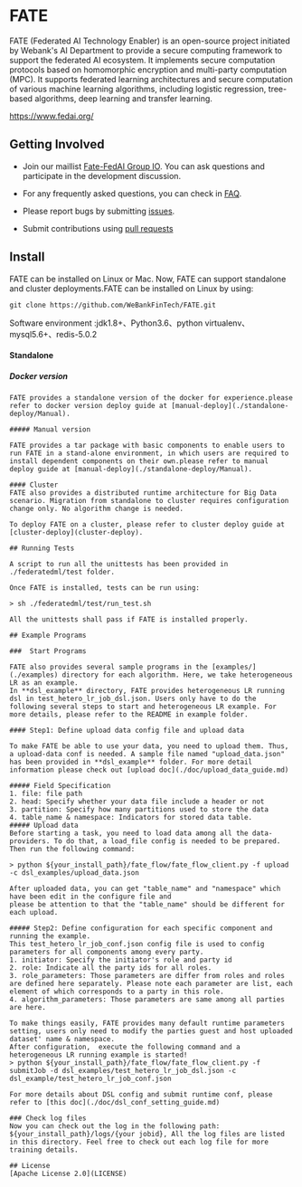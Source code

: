 # FATE
FATE (Federated AI Technology Enabler) is an open-source project initiated by Webank's AI Department to provide a secure computing framework to support the federated AI ecosystem. It implements secure computation protocols based on homomorphic encryption and multi-party computation (MPC). It supports federated learning architectures and secure computation of various machine learning algorithms, including logistic regression, tree-based algorithms, deep learning and transfer learning.


<https://www.fedai.org/>

## Getting Involved

*  Join our maillist [Fate-FedAI Group IO](https://groups.io/g/Fate-FedAI). You can ask questions and participate in the development discussion.

*  For any frequently asked questions, you can check in [FAQ](https://github.com/WeBankFinTech/FATE/wiki).  

*  Please report bugs by submitting [issues](https://github.com/WeBankFinTech/FATE/issues). 

*  Submit contributions using [pull requests](https://github.com/WeBankFinTech/FATE/pulls)

## Install
FATE can be installed on Linux or Mac. Now, FATE can support standalone and cluster deployments.FATE can be installed on Linux by using:

```
git clone https://github.com/WeBankFinTech/FATE.git
```
Software environment :jdk1.8+、Python3.6、python virtualenv、mysql5.6+、redis-5.0.2

#### Standalone
##### Docker version
```
FATE provides a standalone version of the docker for experience.please refer to docker version deploy guide at [manual-deploy](./standalone-deploy/Manual).

##### Manual version

FATE provides a tar package with basic components to enable users to run FATE in a stand-alone environment, in which users are required to install dependent components on their own.please refer to manual deploy guide at [manual-deploy](./standalone-deploy/Manual). 

#### Cluster
FATE also provides a distributed runtime architecture for Big Data scenario. Migration from standalone to cluster requires configuration change only. No algorithm change is needed. 

To deploy FATE on a cluster, please refer to cluster deploy guide at [cluster-deploy](cluster-deploy). 

## Running Tests

A script to run all the unittests has been provided in ./federatedml/test folder. 

Once FATE is installed, tests can be run using:

> sh ./federatedml/test/run_test.sh

All the unittests shall pass if FATE is installed properly. 

## Example Programs

###  Start Programs

FATE also provides several sample programs in the [examples/](./examples) directory for each algorithm. Here, we take heterogeneous LR as an example.
In **dsl_example** directory, FATE provides heterogeneous LR running dsl in test_hetero_lr_job_dsl.json. Users only have to do the following several steps to start and heterogeneous LR example. For more details, please refer to the README in example folder.

#### Step1: Define upload data config file and upload data

To make FATE be able to use your data, you need to upload them. Thus, a upload-data conf is needed. A sample file named "upload_data.json" has been provided in **dsl_example** folder. For more detail information please check out [upload doc](./doc/upload_data_guide.md)

##### Field Specification
1. file: file path
2. head: Specify whether your data file include a header or not
3. partition: Specify how many partitions used to store the data
4. table_name & namespace: Indicators for stored data table.
##### Upload data
Before starting a task, you need to load data among all the data-providers. To do that, a load_file config is needed to be prepared.  Then run the following command:

> python ${your_install_path}/fate_flow/fate_flow_client.py -f upload -c dsl_examples/upload_data.json

After uploaded data, you can get "table_name" and "namespace" which have been edit in the configure file and
please be attention to that the "table_name" should be different for each upload.

##### Step2: Define configuration for each specific component and running the example.
This test_hetero_lr_job_conf.json config file is used to config parameters for all components among every party.
1. initiator: Specify the initiator's role and party id
2. role: Indicate all the party ids for all roles.
3. role_parameters: Those parameters are differ from roles and roles are defined here separately. Please note each parameter are list, each element of which corresponds to a party in this role.
4. algorithm_parameters: Those parameters are same among all parties are here.

To make things easily, FATE provides many default runtime parameters setting, users only need to modify the parties guest and host uploaded dataset' name & namespace.
After configuration,  execute the following command and a heterogeneous LR running example is started!
> python ${your_install_path}/fate_flow/fate_flow_client.py -f submitJob -d dsl_examples/test_hetero_lr_job_dsl.json -c dsl_example/test_hetero_lr_job_conf.json

For more details about DSL config and submit runtime conf, please refer to [this doc](./doc/dsl_conf_setting_guide.md)

### Check log files
Now you can check out the log in the following path: ${your_install_path}/logs/{your jobid}, All the log files are listed in this directory. Feel free to check out each log file for more training details.

## License
[Apache License 2.0](LICENSE)
